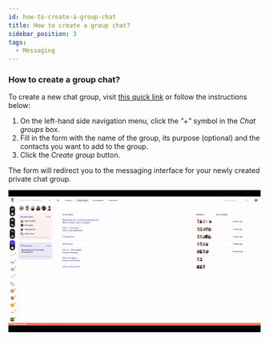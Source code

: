 ```yaml
---
id: how-to-create-a-group-chat
title: How to create a group chat?
sidebar_position: 3
tags:
  - Messaging
---
```


### **How to create a group chat?**



To create a new chat group, visit [this quick link](https://spaces.fundingbox.com/spaces/add) or follow the instructions below:

1. On the left-hand side navigation menu, click the *"+"* symbol in the *Chat groups* box.
2. Fill in the form with the name of the group, its purpose (optional) and the contacts you want to add to the group.
3. Click the *Create group* button.

The form will redirect you to the messaging interface for your newly created private chat group.


![alt_text](./../assets/3-how-to-create-a-group-chat.gif)
